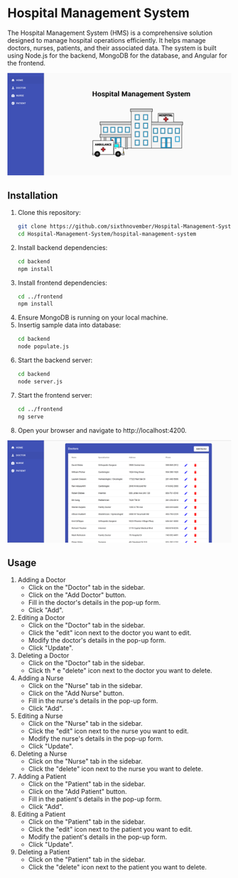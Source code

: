 # Hospital Management System

The Hospital Management System (HMS) is a comprehensive solution designed to manage hospital operations efficiently. It helps manage doctors, nurses, patients, and their associated data. The system is built using Node.js for the backend, MongoDB for the database, and Angular for the frontend.

![Screenshot of the landing page](screenshot1.png)

## Installation
1. Clone this repository:
    ```sh
    git clone https://github.com/sixthnovember/Hospital-Management-System.git
    cd Hospital-Management-System/hospital-management-system
    ```
2. Install backend dependencies:
    ```sh
    cd backend
    npm install
    ```
3. Install frontend dependencies:
    ```sh
    cd ../frontend
    npm install
    ```
4. Ensure MongoDB is running on your local machine.
5. Insertig sample data into database:
    ```sh
    cd backend
    node populate.js
    ```
6. Start the backend server:
    ```sh
    cd backend
    node server.js
    ```
7. Start the frontend server:
    ```sh
    cd ../frontend
    ng serve
    ```
8. Open your browser and navigate to http://localhost:4200.

![Screenshot of the doctor page](screenshot2.png)

## Usage
1. Adding a Doctor
    * Click on the "Doctor" tab in the sidebar.
    * Click on the "Add Doctor" button.
    * Fill in the doctor's details in the pop-up form.
    * Click "Add".
2. Editing a Doctor
    * Click on the "Doctor" tab in the sidebar.
    * Click the "edit" icon next to the doctor you want to edit.
    * Modify the doctor's details in the pop-up form.
    * Click "Update".
3. Deleting a Doctor
    * Click on the "Doctor" tab in the sidebar.
    * Click th  * e "delete" icon next to the doctor you want to delete.
4. Adding a Nurse
    * Click on the "Nurse" tab in the sidebar.
    * Click on the "Add Nurse" button.
    * Fill in the nurse's details in the pop-up form.
    * Click "Add".
5. Editing a Nurse
    * Click on the "Nurse" tab in the sidebar.
    * Click the "edit" icon next to the nurse you want to edit.
    * Modify the nurse's details in the pop-up form.
    * Click "Update".
6. Deleting a Nurse
    * Click on the "Nurse" tab in the sidebar.
    * Click the "delete" icon next to the nurse you want to delete.
7. Adding a Patient
    * Click on the "Patient" tab in the sidebar.
    * Click on the "Add Patient" button.
    * Fill in the patient's details in the pop-up form.
    * Click "Add".
8. Editing a Patient
    * Click on the "Patient" tab in the sidebar.
    * Click the "edit" icon next to the patient you want to edit.
    * Modify the patient's details in the pop-up form.
    * Click "Update".
9. Deleting a Patient
    * Click on the "Patient" tab in the sidebar.
    * Click the "delete" icon next to the patient you want to delete.